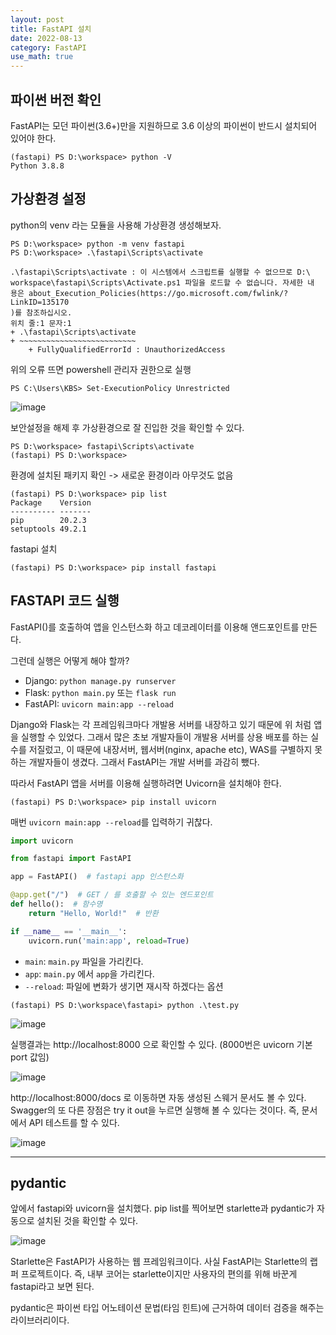 ```yaml
---
layout: post
title: FastAPI 설치
date: 2022-08-13
category: FastAPI
use_math: true
---
```


## 파이썬 버전 확인

FastAPI는 모던 파이썬(3.6+)만을 지원하므로 3.6 이상의 파이썬이 반드시 설치되어 있어야 한다. 

```
(fastapi) PS D:\workspace> python -V
Python 3.8.8
```


## 가상환경 설정

python의 venv 라는 모듈을 사용해 가상환경 생성해보자. 

```
PS D:\workspace> python -m venv fastapi 
PS D:\workspace> .\fastapi\Scripts\activate

.\fastapi\Scripts\activate : 이 시스템에서 스크립트를 실행할 수 없으므로 D:\ 
workspace\fastapi\Scripts\Activate.ps1 파일을 로드할 수 없습니다. 자세한 내  
용은 about_Execution_Policies(https://go.microsoft.com/fwlink/?LinkID=135170 
)를 참조하십시오.
위치 줄:1 문자:1
+ .\fastapi\Scripts\activate
+ ~~~~~~~~~~~~~~~~~~~~~~~~~~
    + FullyQualifiedErrorId : UnauthorizedAccess
```

위의 오류 뜨면 powershell 관리자 권한으로 실행 

```
PS C:\Users\KBS> Set-ExecutionPolicy Unrestricted
```

![image](https://user-images.githubusercontent.com/61526722/184470721-627d726a-4f56-4aca-989f-df96c19d1354.png)

보안설정을 해제 후 가상환경으로 잘 진입한 것을 확인할 수 있다. 

```
PS D:\workspace> fastapi\Scripts\activate
(fastapi) PS D:\workspace>
```

환경에 설치된 패키지 확인 -> 새로운 환경이라 아무것도 없음 

```
(fastapi) PS D:\workspace> pip list
Package    Version
---------- -------
pip        20.2.3
setuptools 49.2.1
```

fastapi 설치
```
(fastapi) PS D:\workspace> pip install fastapi
```

## FASTAPI 코드 실행

FastAPI()를 호출하여 앱을 인스턴스화 하고 데코레이터를 이용해 앤드포인트를 만든다.

그런데 실행은 어떻게 해야 할까?

- Django: `python manage.py runserver`
- Flask: `python main.py` 또는 `flask run`
- FastAPI: `uvicorn main:app --reload`

Django와 Flask는 각 프레임워크마다 개발용 서버를 내장하고 있기 때문에 위 처럼 앱을 실행할 수 있었다. 그래서 많은 초보 개발자들이 개발용 서버를 상용 배포를 하는 실수를 저질렀고, 이 때문에 내장서버, 웹서버(nginx, apache etc), WAS를 구별하지 못하는 개발자들이 생겼다. 그래서 FastAPI는 개발 서버를 과감히 뺐다. 

따라서 FastAPI 앱을 서버를 이용해 실행하려면 Uvicorn을 설치해야 한다.

```
(fastapi) PS D:\workspace> pip install uvicorn
```

매번 `uvicorn main:app --reload`를 입력하기 귀찮다. 

```python
import uvicorn

from fastapi import FastAPI

app = FastAPI()  # fastapi app 인스턴스화 

@app.get("/")  # GET / 를 호출할 수 있는 엔드포인트
def hello():  # 함수명
    return "Hello, World!"  # 반환

if __name__ == '__main__':
    uvicorn.run('main:app', reload=True)
```

- `main`: `main.py` 파일을 가리킨다.
- `app`: `main.py` 에서 `app`을 가리킨다.
- `--reload`: 파일에 변화가 생기면 재시작 하겠다는 옵션

```
(fastapi) PS D:\workspace\fastapi> python .\test.py
```

![image](https://user-images.githubusercontent.com/61526722/184473928-74e48693-b321-4a6a-b69f-345386bdb3cc.png)


실행결과는 http://localhost:8000 으로 확인할 수 있다. (8000번은 uvicorn 기본 port 값임) 


![image](https://user-images.githubusercontent.com/61526722/184473858-271ebc44-4424-4ef0-9944-39bd3f299010.png)

http://localhost:8000/docs 로 이동하면 자동 생성된 스웨거 문서도 볼 수 있다. Swagger의 또 다른 장점은 try it out을 누르면 실행해 볼 수 있다는 것이다. 즉, 문서에서 API 테스트를 할 수 있다. 

![image](https://user-images.githubusercontent.com/61526722/184473875-c31fcd60-2b8b-4a70-9e08-b8da55efb7a8.png)

---

## pydantic 

앞에서 fastapi와 uvicorn을 설치했다. pip list를 찍어보면 starlette과 pydantic가 자동으로 설치된 것을 확인할 수 있다. 

![image](https://user-images.githubusercontent.com/61526722/184474102-7be541ae-b644-4822-bbf1-b4a36fc7d1eb.png)

Starlette은 FastAPI가 사용하는 웹 프레임워크이다. 사실 FastAPI는 Starlette의 랩퍼 프로젝트이다. 즉, 내부 코어는 starlette이지만 사용자의 편의를 위해 바꾼게 fastapi라고 보면 된다. 

pydantic은 파이썬 타입 어노테이션 문법(타임 힌트)에 근거하여 데이터 검증을 해주는 라이브러리이다. 

```python

```

